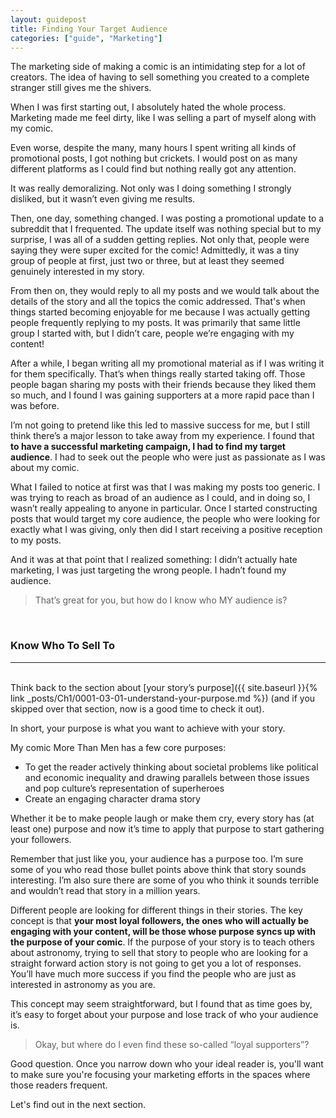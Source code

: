 ```yaml
---
layout: guidepost
title: Finding Your Target Audience
categories: ["guide", "Marketing"]
---
```


The marketing side of making a comic is an intimidating step for a lot of creators. The idea of having to sell something you created to a complete stranger still gives me the shivers.

When I was first starting out, I absolutely hated the whole process. Marketing made me feel dirty, like I was selling a part of myself along with my comic.

Even worse, despite the many, many hours I spent writing all kinds of promotional posts, I got nothing but crickets. I would post on as many different platforms as I could find but nothing really got any attention.

It was really demoralizing. Not only was I doing something I strongly disliked, but it wasn’t even giving me results.

Then, one day, something changed. I was posting a promotional update to a subreddit that I frequented. The update itself was nothing special but to my surprise, I was all of a sudden getting replies. Not only that, people were saying they were super excited for the comic! Admittedly, it was a tiny group of people at first, just two or three, but at least they seemed genuinely interested in my story.

From then on, they would reply to all my posts and we would talk about the details of the story and all the topics the comic addressed. That's when things started becoming enjoyable for me because I was actually getting people frequently replying to my posts. It was primarily that same little group I started with, but I didn’t care, people we’re engaging with my content!

After a while, I began writing all my promotional material as if I was writing it for them specifically. That’s when things really started taking off. Those people bagan sharing my posts with their friends because they liked them so much, and I found I was gaining supporters at a more rapid pace than I was before.

I’m not going to pretend like this led to massive success for me, but I still think there’s a major lesson to take away from my experience. I found that **to have a successful marketing campaign, I had to find my target audience**. I had to seek out the people who were just as passionate as I was about my comic.

What I failed to notice at first was that I was making my posts too generic. I was trying to reach as broad of an audience as I could, and in doing so, I wasn’t really appealing to anyone in particular. Once I started constructing posts that would target my core audience, the people who were looking for exactly what I was giving, only then did I start receiving a positive reception to my posts.

And it was at that point that I realized something: I didn’t actually hate marketing, I was just targeting the wrong people. I hadn’t found my audience.

> That’s great for you, but how do I know who MY audience is?

<br>

### Know Who To Sell To

<hr><br>
Think back to the section about [your story’s purpose]({{ site.baseurl }}{% link _posts/Ch1/0001-03-01-understand-your-purpose.md %}) (and if you skipped over that section, now is a good time to check it out).

In short, your purpose is what you want to achieve with your story.

My comic More Than Men has a few core purposes:

- To get the reader actively thinking about societal problems like political and economic inequality and drawing parallels between those issues and pop culture’s representation of superheroes
- Create an engaging character drama story

Whether it be to make people laugh or make them cry, every story has (at least one) purpose and now it’s time to apply that purpose to start gathering your followers.

Remember that just like you, your audience has a purpose too. I’m sure some of you who read those bullet points above think that story sounds interesting. I’m also sure there are some of you who think it sounds terrible and wouldn’t read that story in a million years.

Different people are looking for different things in their stories. The key concept is that **your most loyal followers, the ones who will actually be engaging with your content, will be those whose purpose syncs up with the purpose of your comic**. If the purpose of your story is to teach others about astronomy, trying to sell that story to people who are looking for a straight forward action story is not going to get you a lot of responses. You’ll have much more success if you find the people who are just as interested in astronomy as you are.

This concept may seem straightforward, but I found that as time goes by, it’s easy to forget about your purpose and lose track of who your audience is.

> Okay, but where do I even find these so-called “loyal supporters”?

Good question. Once you narrow down who your ideal reader is, you'll want to make sure you're focusing your marketing efforts in the spaces where those readers frequent.

Let's find out in the next section.